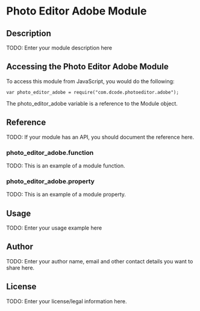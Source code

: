 # Photo Editor Adobe Module

## Description

TODO: Enter your module description here

## Accessing the Photo Editor Adobe Module

To access this module from JavaScript, you would do the following:

    var photo_editor_adobe = require("com.dcode.photoeditor.adobe");

The photo_editor_adobe variable is a reference to the Module object.

## Reference

TODO: If your module has an API, you should document
the reference here.

### photo_editor_adobe.function

TODO: This is an example of a module function.

### photo_editor_adobe.property

TODO: This is an example of a module property.

## Usage

TODO: Enter your usage example here

## Author

TODO: Enter your author name, email and other contact
details you want to share here.

## License

TODO: Enter your license/legal information here.
